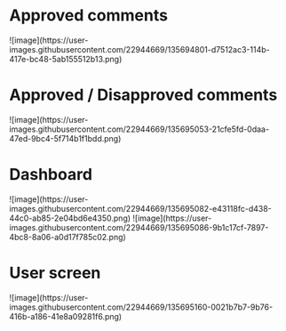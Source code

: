 <h1> Approved comments </h1>
![image](https://user-images.githubusercontent.com/22944669/135694801-d7512ac3-114b-417e-bc48-5ab155512b13.png)
<h1> Approved / Disapproved comments </h1>
![image](https://user-images.githubusercontent.com/22944669/135695053-21cfe5fd-0daa-47ed-9bc4-5f714b1f1bdd.png)
<h1> Dashboard </h1>
![image](https://user-images.githubusercontent.com/22944669/135695082-e43118fc-d438-44c0-ab85-2e04bd6e4350.png)
![image](https://user-images.githubusercontent.com/22944669/135695086-9b1c17cf-7897-4bc8-8a06-a0d17f785c02.png)
<h1> User screen </h1>
![image](https://user-images.githubusercontent.com/22944669/135695160-0021b7b7-9b76-416b-a186-41e8a09281f6.png)

